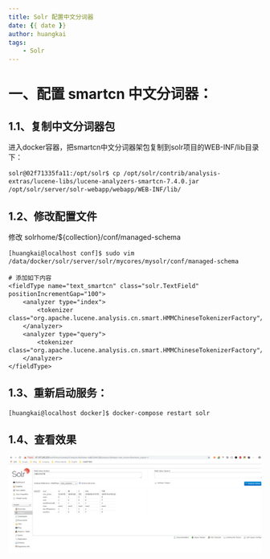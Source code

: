 ```yaml
---
title: Solr 配置中文分词器
date: {{ date }}
author: huangkai
tags:
    - Solr
---
```


# 一、配置 smartcn 中文分词器： #

## 1.1、复制中文分词器包 ##

进入docker容器，把smartcn中文分词器架包复制到solr项目的WEB-INF/lib目录下：

```
solr@02f71335fa11:/opt/solr$ cp /opt/solr/contrib/analysis-extras/lucene-libs/lucene-analyzers-smartcn-7.4.0.jar /opt/solr/server/solr-webapp/webapp/WEB-INF/lib/
```

## 1.2、修改配置文件 ##

修改 solrhome/${collection}/conf/managed-schema

```
[huangkai@localhost conf]$ sudo vim /data/docker/solr/server/solr/mycores/mysolr/conf/managed-schema

# 添加如下内容
<fieldType name="text_smartcn" class="solr.TextField" positionIncrementGap="100">
	<analyzer type="index">
  		<tokenizer class="org.apache.lucene.analysis.cn.smart.HMMChineseTokenizerFactory"/>
	</analyzer>
	<analyzer type="query">
  		<tokenizer class="org.apache.lucene.analysis.cn.smart.HMMChineseTokenizerFactory"/>
	</analyzer>
</fieldType>
```

## 1.3、重新启动服务： ##

```
[huangkai@localhost docker]$ docker-compose restart solr
```

## 1.4、查看效果 ##

![](https://raw.githubusercontent.com/huankai/blog-resources/master/photos/solr/solr_03.png)